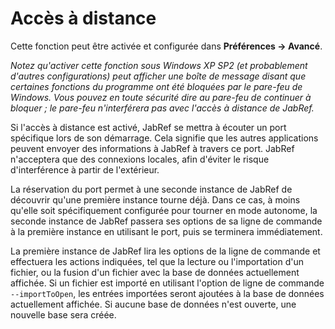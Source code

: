 # Accès à distance

Cette fonction peut être activée et configurée dans **Préférences -&gt; Avancé**.

*Notez qu'activer cette fonction sous Windows XP SP2 (et probablement d'autres configurations) peut afficher une boîte de message disant que certaines fonctions du programme ont été bloquées par le pare-feu de Windows. Vous pouvez en toute sécurité dire au pare-feu de continuer à bloquer ; le pare-feu n'interférera pas avec l'accès à distance de JabRef.*

Si l'accès à distance est activé, JabRef se mettra à écouter un port spécifique lors de son démarrage. Cela signifie que les autres applications peuvent envoyer des informations à JabRef à travers ce port. JabRef n'acceptera que des connexions locales, afin d'éviter le risque d'interférence à partir de l'extérieur.

La réservation du port permet à une seconde instance de JabRef de découvrir qu'une première instance tourne déjà. Dans ce cas, à moins qu'elle soit spécifiquement configurée pour tourner en mode autonome, la seconde instance de JabRef passera ses options de sa ligne de commande à la première instance en utilisant le port, puis se terminera immédiatement.

La première instance de JabRef lira les options de la ligne de commande et effectuera les actions indiquées, tel que la lecture ou l'importation d'un fichier, ou la fusion d'un fichier avec la base de données actuellement affichée. Si un fichier est importé en utilisant l'option de ligne de commande `--importToOpen`, les entrées importées seront ajoutées à la base de données actuellement affichée. Si aucune base de données n'est ouverte, une nouvelle base sera créée.
